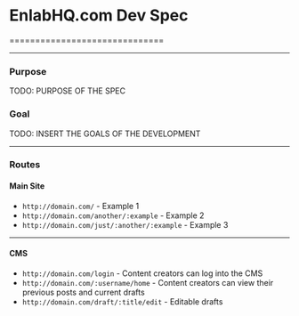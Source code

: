 
# EnlabHQ.com Dev Spec
==============================

------------------------

### Purpose
TODO: PURPOSE OF THE SPEC

### Goal
TODO: INSERT THE GOALS OF THE DEVELOPMENT

------------------------

### Routes

#### Main Site
* `http://domain.com/` - Example 1
* `http://domain.com/another/:example` - Example 2
* `http://domain.com/just/:another/:example` - Example 3
------------------------

#### CMS
* `http://domain.com/login` - Content creators can log into the CMS
* `http://domain.com/:username/home` - Content creators can view their previous posts and current drafts
* `http://domain.com/draft/:title/edit` - Editable drafts

